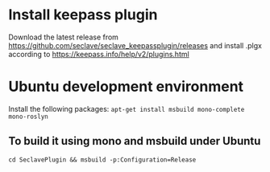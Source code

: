 # Install keepass plugin
Download the latest release from https://github.com/seclave/seclave_keepassplugin/releases 
and install .plgx according to https://keepass.info/help/v2/plugins.html

# Ubuntu development environment

Install the following packages:
`apt-get install msbuild mono-complete mono-roslyn`

## To build it using mono and msbuild under Ubuntu
`cd SeclavePlugin && msbuild -p:Configuration=Release`
